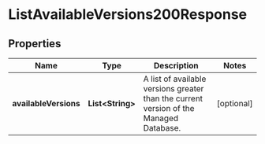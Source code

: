 

# ListAvailableVersions200Response


## Properties

| Name | Type | Description | Notes |
|------------ | ------------- | ------------- | -------------|
|**availableVersions** | **List&lt;String&gt;** | A list of available versions greater than the current version of the Managed Database. |  [optional] |



